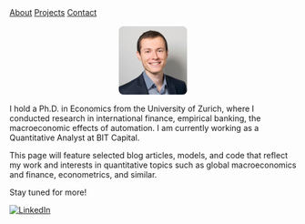 <link rel="stylesheet" href="style.css">

<div class="navbar">
  <a href="#about">About</a>
  <a href="#projects">Projects</a>
  <a href="#contact">Contact</a>
</div>

<div class="container">


<img src="photo.jpg" alt="My Photo" style="border-radius: 8px; max-width: 120px; display: block; margin: 1rem auto;">

I hold a Ph.D. in Economics from the University of Zurich, where I conducted research in international finance, empirical banking, the macroeconomic effects of automation. I am currently working as a Quantitative Analyst at BIT Capital.

This page will feature selected blog articles, models, and code that reflect my work and interests in quantitative topics such as global macroeconomics and finance, econometrics, and similar.

Stay tuned for more!

<a href="https://www.linkedin.com/in/vladimir-sulaja-43686550" target="_blank">
  <img src="https://cdn.jsdelivr.net/gh/simple-icons/simple-icons/icons/linkedin.svg" alt="LinkedIn" style="width: 24px; height: 24px;">
</a>

</div>

